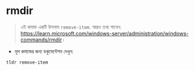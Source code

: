 # rmdir

> এই কমান্ড একটি উপনাম `remove-item`.
> আরও তথ্য পাবেন: <https://learn.microsoft.com/windows-server/administration/windows-commands/rmdir>।

- মূল কমান্ডের জন্য ডকুমেন্টেশন দেখুন:

`tldr remove-item`
